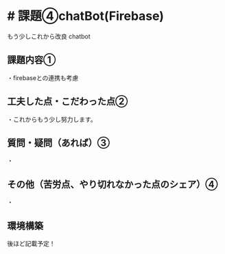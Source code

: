 # # 課題④chatBot(Firebase)
もう少しこれから改良
chatbot

## 課題内容①
・firebaseとの連携も考慮

## 工夫した点・こだわった点②
・これからもう少し努力します。

## 質問・疑問（あれば）③
・
## その他（苦労点、やり切れなかった点のシェア）④
・


## 環境構築
後ほど記載予定！

